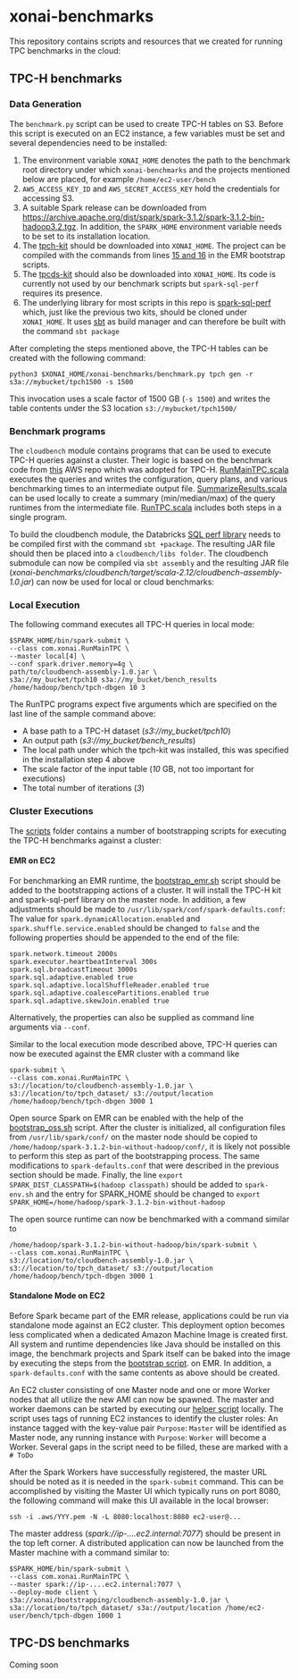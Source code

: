 # xonai-benchmarks

This repository contains scripts and resources that we created for running TPC benchmarks in the cloud:

## TPC-H benchmarks
### Data Generation
The `benchmark.py` script can be used to create TPC-H tables on S3. Before this script is executed on an EC2 instance,
a few variables must be set and several dependencies need to be installed:
1. The environment variable `XONAI_HOME` denotes the path to the benchmark root directory under which `xonai-benchmarks`
and the projects mentioned below are placed, for example `/home/ec2-user/bench`
2. `AWS_ACCESS_KEY_ID` and `AWS_SECRET_ACCESS_KEY` hold the credentials for accessing S3.
3. A suitable Spark release can be downloaded from https://archive.apache.org/dist/spark/spark-3.1.2/spark-3.1.2-bin-hadoop3.2.tgz.
In addition, the `SPARK_HOME` environment variable needs to be set to its installation location.
4. The [tpch-kit](https://github.com/databricks/tpch-dbgen) should be downloaded into `XONAI_HOME`. The project can be 
compiled with the commands from lines [15 and 16](https://github.com/xonai-computing/xonai-benchmarks/blob/0102102c9ca02f82ddf08661f6247ef1025f2a38/scripts/bootstrap_oss.sh#L15)
in the EMR bootstrap scripts.
5. The [tpcds-kit](https://github.com/databricks/tpcds-kit.git) should also be downloaded into `XONAI_HOME`. Its code is 
currently not used by our benchmark scripts but `spark-sql-perf` requires its presence.
6. The underlying library for most scripts in this repo is [spark-sql-perf](https://github.com/databricks/spark-sql-perf.git) which, 
just like the previous two kits, should be cloned under `XONAI_HOME`. It uses [sbt](https://www.scala-sbt.org)
as build manager and can therefore be built with the command `sbt package`

After completing the steps mentioned above, the TPC-H tables can be created with the following command:
```
python3 $XONAI_HOME/xonai-benchmarks/benchmark.py tpch gen -r s3a://mybucket/tpch1500 -s 1500
```
This invocation uses a scale factor of 1500 GB (`-s 1500`) and writes the table contents under the S3 location 
`s3://mybucket/tpch1500/`

### Benchmark programs
The `cloudbench` module contains programs that can be used to execute TPC-H queries against a cluster. Their logic is
based on the benchmark code from [this](https://github.com/aws-samples/emr-on-eks-benchmark#benchmark-for-emr-on-ec2) 
AWS repo which was adopted for TPC-H. [RunMainTPC.scala](https://github.com/xonai-computing/xonai-benchmarks/blob/main/cloudbench/src/main/scala/com/xonai/RunMainTPC.scala)
executes the queries and writes the configuration, query plans, and various benchmarking times to an intermediate output 
file. [SummarizeResults.scala](https://github.com/xonai-computing/xonai-benchmarks/blob/main/cloudbench/src/main/scala/com/xonai/SummarizeResults.scala)
can be used locally to create a summary (min/median/max) of the query runtimes from the intermediate file. [RunTPC.scala](https://github.com/xonai-computing/xonai-benchmarks/blob/main/cloudbench/src/main/scala/com/xonai/RunTPC.scala)
includes both steps in a single program.

To build the cloudbench module, the Databricks [SQL perf library](https://github.com/databricks/spark-sql-perf) needs to 
be compiled first with the command `sbt +package`. The resulting JAR file should then be placed into a `cloudbench/libs folder`. 
The cloudbench submodule can now be compiled via `sbt assembly` and the resulting JAR file 
(_xonai-benchmarks/cloudbench/target/scala-2.12/cloudbench-assembly-1.0.jar_) can now be used for local or cloud benchmarks:

### Local Execution
The following command executes all TPC-H queries in local mode:
``` terminal
$SPARK_HOME/bin/spark-submit \
--class com.xonai.RunMainTPC \
--master local[4] \
--conf spark.driver.memory=4g \
path/to/cloudbench-assembly-1.0.jar \
s3a://my_bucket/tpch10 s3a://my_bucket/bench_results /home/hadoop/bench/tpch-dbgen 10 3
```
The RunTPC programs expect five arguments which are specified on the last line of the sample command above:
- A base path to a TPC-H dataset (_s3://my_bucket/tpch10_)
- An output path (_s3://my_bucket/bench_results_) 
- The local path under which the tpch-kit was installed, this was specified in the installation step 4 above
- The scale factor of the input table (_10_ GB, not too important for executions)
- The total number of iterations (_3_)

### Cluster Executions
The [scripts](https://github.com/xonai-computing/xonai-benchmarks/tree/main/scripts) folder contains a number of
bootstrapping scripts for executing the TPC-H benchmarks against a cluster:

#### EMR on EC2
For benchmarking an EMR runtime, the [bootstrap_emr.sh](https://github.com/xonai-computing/xonai-benchmarks/blob/main/scripts/bootstrap_emr.sh)
script should be added to the bootstrapping actions of a cluster. It will install the TPC-H kit and spark-sql-perf library on 
the master node. In addition, a few adjustments should be made to `/usr/lib/spark/conf/spark-defaults.conf`: The value 
for `spark.dynamicAllocation.enabled` and `spark.shuffle.service.enabled` should be changed to `false` and the following 
properties should be appended to the end of the file:
```
spark.network.timeout 2000s
spark.executor.heartbeatInterval 300s
spark.sql.broadcastTimeout 3000s
spark.sql.adaptive.enabled true
spark.sql.adaptive.localShuffleReader.enabled true
spark.sql.adaptive.coalescePartitions.enabled true
spark.sql.adaptive.skewJoin.enabled true
```
Alternatively, the properties can also be supplied as command line arguments via `--conf`.

Similar to the local execution mode described above, TPC-H queries can now be executed against the EMR cluster with a 
command like
```
spark-submit \
--class com.xonai.RunMainTPC \
s3://location/to/cloudbench-assembly-1.0.jar \
s3://location/to/tpch_dataset/ s3://output/location /home/hadoop/bench/tpch-dbgen 3000 1
```

Open source Spark on EMR can be enabled with the help of the [bootstrap_oss.sh](https://github.com/xonai-computing/xonai-benchmarks/blob/main/scripts/bootstrap_oss.sh)
script. After the cluster is initialized, all configuration files from `/usr/lib/spark/conf/` on the master
node should be copied to `/home/hadoop/spark-3.1.2-bin-without-hadoop/conf/`, it is likely not possible to perform
this step as part of the bootstrapping process. The same modifications to `spark-defaults.conf` that were described in
the previous section should be made. Finally, the line `export SPARK_DIST_CLASSPATH=$(hadoop classpath)` should be added
to `spark-env.sh` and the entry for SPARK_HOME should be changed to `export SPARK_HOME=/home/hadoop/spark-3.1.2-bin-without-hadoop`

The open source runtime can now be benchmarked with a command similar to
```
/home/hadoop/spark-3.1.2-bin-without-hadoop/bin/spark-submit \
--class com.xonai.RunMainTPC \
s3://location/to/cloudbench-assembly-1.0.jar \
s3://location/to/tpch_dataset/ s3://output/location /home/hadoop/bench/tpch-dbgen 3000 1
```

#### Standalone Mode on EC2
Before Spark became part of the EMR release, applications could be run via standalone mode against an EC2 cluster. This
deployment option becomes less complicated when a dedicated Amazon Machine Image is created first. All system and runtime 
dependencies like Java should be installed on this image, the benchmark projects and Spark itself can be baked into the 
image by executing the steps from the [bootstrap script](https://github.com/xonai-computing/xonai-benchmarks/blob/main/scripts/bootstrap_oss.sh).
on EMR. In addition, a `spark-defaults.conf` with the same contents as above should be created. 

An EC2 cluster consisting of one Master node and one or more Worker nodes that all utilize the new AMI can now be
spawned. The master and worker daemons can be started by executing our [helper script](https://github.com/xonai-computing/xonai-benchmarks/blob/main/scripts/launch_standalone_daemons.py) 
locally. The script uses tags of running EC2 instances to identify the cluster roles: An instance tagged
with the key-value pair `Purpose`: `Master` will be identified as Master node, any running instance
with `Purpose`: `Worker` will become a Worker. Several gaps in the script need to be filled, these
are marked with a `# ToDo`
 
After the Spark Workers have successfully registered, the master URL should be noted as it is needed in the `spark-submit` 
command. This can be accomplished by visiting the Master UI which typically runs on port 8080, the following command
will make this UI available in the local browser:
```
ssh -i .aws/YYY.pem -N -L 8080:localhost:8080 ec2-user@...
```
The master address (_spark://ip-....ec2.internal:7077_) should be present in the top left corner. A distributed application
can now be launched from the Master machine with a command similar to:
```
$SPARK_HOME/bin/spark-submit \
--class com.xonai.RunMainTPC \
--master spark://ip-....ec2.internal:7077 \
--deploy-mode client \
s3a://xonai/bootstrapping/cloudbench-assembly-1.0.jar \
s3a://location/to/tpch_dataset/ s3a://output/location /home/ec2-user/bench/tpch-dbgen 1000 1
```

## TPC-DS benchmarks
Coming soon